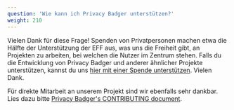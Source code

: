 ```yaml
---
question: 'Wie kann ich Privacy Badger unterstützen?'
weight: 210
---
```


Vielen Dank für diese Frage! Spenden von Privatpersonen machen etwa die Hälfte der Unterstützung der EFF aus, was uns die Freiheit gibt, an Projekten zu arbeiten, bei welchen die Nutzer im Zentrum stehen. Falls du die Entwicklung von Privacy Badger und anderer ähnlicher Projekte unterstützen, kannst du uns [hier mit einer Spende unterstützen](https://supporters.eff.org/donate/support-privacy-badger). Vielen Dank.

Für direkte Mitarbeit an unserem Projekt sind wir ebenfalls sehr dankbar. Lies dazu bitte [Privacy Badger's CONTRIBUTING document](https://github.com/EFForg/privacybadger/blob/master/CONTRIBUTING.md).

